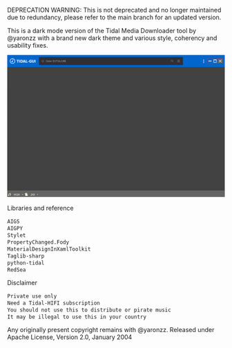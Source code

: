 DEPRECATION WARNING:
This is not deprecated and no longer maintained due to redundancy, please refer to the main branch for an updated version.

This is a dark mode version of the Tidal Media Downloader tool by @yaronzz with a brand new dark theme and various style, coherency and usability fixes.

![screenshot](https://raw.githubusercontent.com/louckazdenekjr/Tidal-GUI-Dark/master/screenshot.png)

Libraries and reference

    AIGS
    AIGPY
    Stylet
    PropertyChanged.Fody
    MaterialDesignInXamlToolkit
    Taglib-sharp
    python-tidal
    RedSea

Disclaimer

    Private use only
    Need a Tidal-HIFI subscription
    You should not use this to distribute or pirate music
    It may be illegal to use this in your country

Any originally present copyright remains with @yaronzz. Released under Apache License, Version 2.0, January 2004
